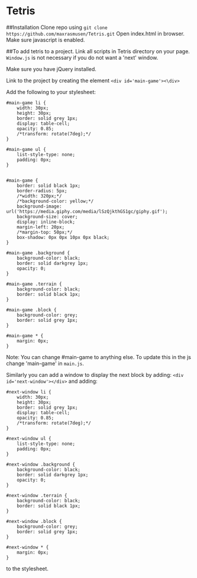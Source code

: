 # Tetris

##Installation
Clone repo using `git clone https://github.com/maxrasmusen/Tetris.git`
Open index.html in browser.
Make sure javascript is enabled. 

##To add tetris to a project. 
Link all scripts in Tetris directory on your page. `Window.js` is not necessary if you do not want a 'next' window. 

Make sure you have jQuery installed. 

Link to the project by creating the element 
`<div id='main-game'><\div>`

Add the following to your stylesheet: 

~~~
#main-game li {
    width: 30px;
    height: 30px;
    border: solid grey 1px;
    display: table-cell;
    opacity: 0.85;
    /*transform: rotate(7deg);*/
}

#main-game ul {
    list-style-type: none;
    padding: 0px;
}


#main-game {
    border: solid black 1px;
    border-radius: 5px;
    /*width: 320px;*/
    /*background-color: yellow;*/
    background-image: url('https://media.giphy.com/media/lSzQjkthGS1gc/giphy.gif');
    background-size: cover;
    display: inline-block;
    margin-left: 20px;
    /*margin-top: 50px;*/
    box-shadow: 0px 0px 10px 0px black;
}

#main-game .background {
    background-color: black;
    border: solid darkgrey 1px;
    opacity: 0;
}

#main-game .terrain {
    background-color: black;
    border: solid black 1px;
}

#main-game .block {
    background-color: grey;
    border: solid grey 1px;
}

#main-game * {
    margin: 0px;
}

~~~

Note: You can change #main-game to anything else. To update this in the js change 'main-game' in `main.js`.

Similarly you can add a window to display the next block by adding: `<div id='next-window'></div>`
and adding: 

~~~
#next-window li {
    width: 30px;
    height: 30px;
    border: solid grey 1px;
    display: table-cell;
    opacity: 0.85;
    /*transform: rotate(7deg);*/
}

#next-window ul {
    list-style-type: none;
    padding: 0px;
}

#next-window .background {
    background-color: black;
    border: solid darkgrey 1px;
    opacity: 0;
}

#next-window .terrain {
    background-color: black;
    border: solid black 1px;
}

#next-window .block {
    background-color: grey;
    border: solid grey 1px;
}

#next-window * {
    margin: 0px;
}
~~~
to the stylesheet. 